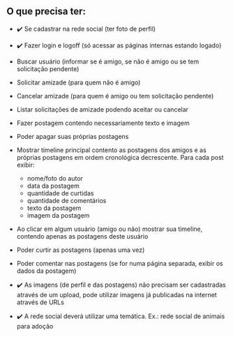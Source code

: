 ## O que precisa ter:

* :heavy_check_mark: Se cadastrar na rede social
(ter foto de perfil)

* :heavy_check_mark: Fazer login e logoff (só acessar as páginas internas estando logado)

* Buscar usuário (informar se é amigo, se não é amigo ou se tem solicitação pendente)

* Solicitar amizade (para quem não é amigo)
* Cancelar amizade (para quem é amigo ou tem solicitação pendente)
* Listar solicitações de amizade podendo aceitar ou cancelar
* Fazer postagem contendo necessariamente texto e imagem
* Poder apagar suas próprias postagens
* Mostrar timeline principal contento as postagens dos amigos e as próprias postagens em ordem cronológica decrescente. Para cada post exibir:
	* nome/foto do autor
	* data da postagem
	* quantidade de curtidas
	* quantidade de comentários
	* texto da postagem
	* imagem da postagem
* Ao clicar em algum usuário (amigo ou não) mostrar sua timeline, contendo apenas as postagens deste usuário
* Poder curtir as postagens (apenas uma vez)
* Poder comentar nas postagens (se for numa página separada, exibir os dados da postagem)
* :heavy_check_mark: As imagens (de perfil e das postagens) não precisam ser cadastradas através de um upload, pode utilizar imagens já publicadas na internet através de URLs
* :heavy_check_mark: A rede social deverá utilizar uma temática. Ex.: rede social de animais para adoção
